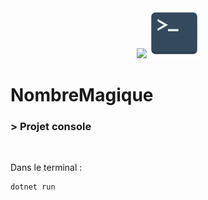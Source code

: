 <div align="center">
  <img width="80px" src="https://cdn.jsdelivr.net/gh/devicons/devicon/icons/csharp/csharp-original.svg" />
  <img height="80px" src="./img/terminal_icon.png">
</div>

# NombreMagique

### > Projet console
<br>


Dans le terminal :
```
dotnet run
```
#
